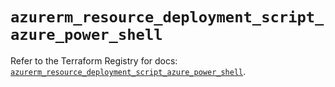 # `azurerm_resource_deployment_script_azure_power_shell`

Refer to the Terraform Registry for docs: [`azurerm_resource_deployment_script_azure_power_shell`](https://registry.terraform.io/providers/hashicorp/azurerm/4.4.0/docs/resources/resource_deployment_script_azure_power_shell).
